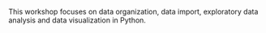 This workshop focuses on data organization, data import, exploratory data analysis and data visualization in Python. 
